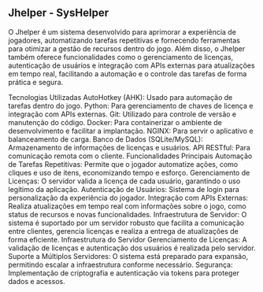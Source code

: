 ## Jhelper - SysHelper

O Jhelper é um sistema desenvolvido para aprimorar a experiência de jogadores, automatizando tarefas repetitivas e fornecendo ferramentas para otimizar a gestão de recursos dentro do jogo. Além disso, o Jhelper também oferece funcionalidades como o gerenciamento de licenças, autenticação de usuários e integração com APIs externas para atualizações em tempo real, facilitando a automação e o controle das tarefas de forma prática e segura.

Tecnologias Utilizadas
AutoHotkey (AHK): Usado para automação de tarefas dentro do jogo.
Python: Para gerenciamento de chaves de licença e integração com APIs externas.
Git: Utilizado para controle de versão e manutenção do código.
Docker: Para containerizar o ambiente de desenvolvimento e facilitar a implantação.
NGINX: Para servir o aplicativo e balanceamento de carga.
Banco de Dados (SQLite/MySQL): Armazenamento de informações de licenças e usuários.
API RESTful: Para comunicação remota com o cliente.
Funcionalidades Principais
Automação de Tarefas Repetitivas: Permite que o jogador automatize ações, como cliques e uso de itens, economizando tempo e esforço.
Gerenciamento de Licenças: O servidor valida a licença de cada usuário, garantindo o uso legítimo da aplicação.
Autenticação de Usuários: Sistema de login para personalização da experiência do jogador.
Integração com APIs Externas: Realiza atualizações em tempo real com informações sobre o jogo, como status de recursos e novas funcionalidades.
Infraestrutura de Servidor: O sistema é suportado por um servidor robusto que facilita a comunicação entre clientes, gerencia licenças e realiza a entrega de atualizações de forma eficiente.
Infraestrutura do Servidor
Gerenciamento de Licenças: A validação de licenças e autenticação dos usuários é realizada pelo servidor.
Suporte a Múltiplos Servidores: O sistema está preparado para expansão, permitindo escalar a infraestrutura conforme necessário.
Segurança: Implementação de criptografia e autenticação via tokens para proteger dados e acessos.

